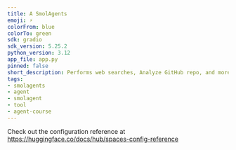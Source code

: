 ```yaml
---
title: A SmolAgents
emoji: ⚡
colorFrom: blue
colorTo: green
sdk: gradio
sdk_version: 5.25.2
python_version: 3.12
app_file: app.py
pinned: false
short_description: Performs web searches, Analyze GitHub repo, and more.
tags:
- smolagents
- agent
- smolagent
- tool
- agent-course
---
```


Check out the configuration reference at https://huggingface.co/docs/hub/spaces-config-reference